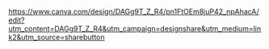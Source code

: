 https://www.canva.com/design/DAGg9T_Z_R4/pn1FtOEm8juP42_npAhacA/edit?utm_content=DAGg9T_Z_R4&utm_campaign=designshare&utm_medium=link2&utm_source=sharebutton
